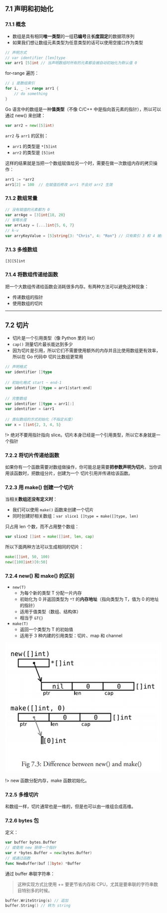 ## 7.1 声明和初始化

### 7.1.1 概念

- 数组是具有相同**唯一类型**的一组**已编号**且**长度固定**的数据项序列
- 如果我们想让数组元素类型为任意类型的话可以使用空接口作为类型

```go
// 声明方式
// var identifier [len]type
var arr1 [5]int // 当声明数组时所有的元素都会被自动初始化为默认值 0
```

for-range 遍历：

```go
// i 是数组索引
for i, _ := range arr1 {
    // do something
}
```

Go 语言中的数组是一种**值类型**（不像 C/C++ 中是指向首元素的指针），所以可以通过 new() 来创建：

```go
var arr2 = new([5]int)
```

`arr2` 与 `arr1` 的区别：

- `arr1` 的类型是 `*[5]int`
- `arr2` 的类型是 `[5]int`

这样的结果就是当把一个数组赋值给另一个时，需要在做一次数组内存的拷贝操作：

```go
arr1 := *arr2
arr1[2] = 100  // 在赋值后修改 arr1 不会对 arr2 生效
```

### 7.1.2 数组常量

```go
// 没有赋值的元素都为 0
var arrAge = [3]int{18, 20}
// 省略长度
var arrLazy = [...]int{5, 6, 7}
// k-v
var arryKeyValue = [5]string{3: "Chris", 4: "Ron"} // 只有索引 3 和 4 被赋予实际的值，其他元素都被设置为空的字符串
```

### 7.1.3 多维数组

`[3][5]int`

### 7.1.4 将数组传递给函数

把一个大数组传递给函数会消耗很多内存。有两种方法可以避免这种现象：

- 传递数组的指针
- 使用数组的切片

----

## 7.2 切片

- 切片是一个引用类型（像 Python 里的 list）
- `cap()` 测量切片最长能达到多少
- 因为切片是引用，所以它们不需要使用额外的内存并且比使用数组更有效率，所以在 Go 代码中 切片比数组更常用

```go
// 声明格式
var identifier []type

// 初始化格式 start ~ end-1
var identifier []type = arr1[start:end]

// 完整数组
var identifier []type = arr1[:]
var identifier = &arr1

// 类似数组的方式初始化（不指定长度）
var x = []int{2, 3, 4, 5}
```

!> 绝对不要用指针指向 slice。切片本身已经是一个引用类型，所以它本身就是一个指针

### 7.2.2 将切片传递给函数

如果你有一个函数需要对数组做操作，你可能总是需要**把参数声明为切片**。当你调用该函数时，把数组分片，创建为一个 切片引用并传递给该函数。

### 7.2.3 用 make() 创建一个切片

当相关**数组还没有定义时**：

- 我们可以使用 `make()` 函数来创建一个切片
- 同时创建好相关数组：`var slice1 []type = make([]type, len)`

只占用 len 个数，而不占用整个数组：

```go
var slice2 []int = make([]int, len, cap)
```

所以下面两种方法可以生成相同的切片：

```go
make([]int, 50, 100)
new([100]int)[0:50]
```

### 7.2.4 new() 和 make() 的区别

- `new(T)`
  - 为每个新的类型 T 分配一片内存
  - 初始化为 0 并返回类型为 `*T` 的**内存地址**（指向类型为 T，值为 0 的地址的指针）
  - 适用于值类型（数组、结构体）
  - 相当于 `&T{}`
- `make(T)`
  - 返回一个类型为 T 的初始值
  - 适用于 3 种内建的引用类型：切片、map 和 channel

![](https://github.com/unknwon/the-way-to-go_ZH_CN/raw/master/eBook/images/7.2_fig7.3.png?raw=true)

!> new 函数分配内存，make 函数初始化。

### 7.2.5 多维切片

和数组一样，切片通常也是一维的，但是也可以由一维组合成高维。

### 7.2.6 bytes 包

定义：

```go
var buffer bytes.Buffer
// 或使用 new 获得一个指针
var r *bytes.Buffer = new(bytes.Buffer)
// 或通过函数
func NewBuffer(buf []byte) *Buffer
```

通过 buffer 串联字符串：

> 这种实现方式比使用 += 要更节省内存和 CPU，尤其是要串联的字符串数目特别多的时候。

```go
buffer.WriteString(s) // 追加
buffer.String() // 转为 string
```